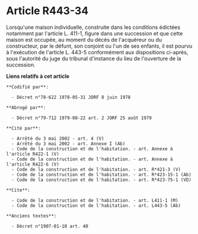# Article R443-34

Lorsqu'une maison individuelle, construite dans les conditions édictées notamment par l'article L. 411-1, figure dans une
succession et que cette maison est occupée, au moment du décès de l'acquéreur ou du constructeur, par le défunt, son conjoint
ou l'un de ses enfants, il est pourvu à l'exécution de l'article L. 443-5 conformément aux dispositions ci-après, sous
l'autorité du juge du tribunal d'instance du lieu de l'ouverture de la succession.

**Liens relatifs à cet article**

	**Codifié par**:

	  - Décret n°78-622 1978-05-31 JORF 8 juin 1978

	**Abrogé par**:

	  - Décret n°79-712 1979-08-22 art. 2 JORF 25 août 1979

	**Cité par**:

	  - Arrêté du 3 mai 2002 - art. 4 (V)
	  - Arrêté du 3 mai 2002 - art. Annexe I (Ab)
	  - Code de la construction et de l'habitation. - art. Annexe à l'article R422-1 (V)
	  - Code de la construction et de l'habitation. - art. Annexe à l'article R422-6 (V)
	  - Code de la construction et de l'habitation. - art. R*421-3 (V)
	  - Code de la construction et de l'habitation. - art. R*423-15-1 (Ab)
	  - Code de la construction et de l'habitation. - art. R*423-75-1 (VD)

	**Cite**:

	  - Code de la construction et de l'habitation. - art. L411-1 (M)
	  - Code de la construction et de l'habitation. - art. L443-5 (Ab)

	**Anciens textes**:

	  - Décret n°1907-01-10 art. 40
